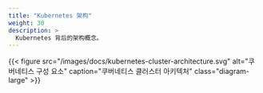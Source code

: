 ```yaml
---
title: "Kubernetes 架构"
weight: 30
description: >
  Kubernetes 背后的架构概念。
---
```


{{< figure src="/images/docs/kubernetes-cluster-architecture.svg" alt="쿠버네티스 구성 요소" caption="쿠버네티스 클러스터 아키텍처" class="diagram-large" >}}